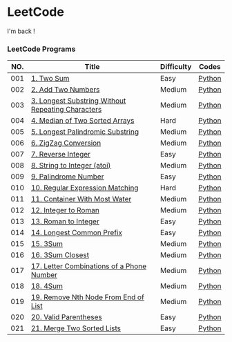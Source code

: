 # LeetCode
I'm back !
### LeetCode Programs

| NO. | Title | Difficulty | Codes |
| --- | ----- | ---------- | ----- |
| 001 | [1. Two Sum](https://leetcode.com/problems/two-sum/) | Easy | [Python](./Algorithms/Python/001.two-sum.py) |
| 002 | [2. Add Two Numbers](https://leetcode.com/problems/add-two-numbers/) | Medium | [Python](./Algorithms/Python/002.add-two-numbers.py) |
| 003 | [3. Longest Substring Without Repeating Characters](https://leetcode.com/problems/longest-substring-without-repeating-characters/) | Medium | [Python](./Algorithms/Python/003.longest-substring-without-repeating-characters.py) |
| 004 | [4. Median of Two Sorted Arrays](https://leetcode.com/problems/median-of-two-sorted-arrays/) | Hard | [Python](./Algorithms/Python/004.median-of-two-sorted-arrays.py) |
| 005 | [5. Longest Palindromic Substring](https://leetcode.com/problems/longest-palindromic-substring/) | Medium | [Python](./Algorithms/Python/005.longest-palindromic-substring.py) |
| 006 | [6. ZigZag Conversion](https://leetcode.com/problems/zigzag-conversion/) | Medium | [Python](./Algorithms/Python/006.zigzag-conversion.py) |
| 007 | [7. Reverse Integer](https://leetcode.com/problems/reverse-integer/) | Easy | [Python](./Algorithms/Python/007.reverse-integer.py) |
| 008 | [8. String to Integer (atoi)](https://leetcode.com/problems/string-to-integer-atoi/) | Medium | [Python](./Algorithms/Python/008.string-to-integer-atoi.py) |
| 009 | [9. Palindrome Number](https://leetcode.com/problems/palindrome-number/) | Easy | [Python](./Algorithms/Python/009.palindrome-number.py) |
| 010 | [10. Regular Expression Matching](https://leetcode.com/problems/regular-expression-matching/) | Hard | [Python](./Algorithms/Python/010.regular-expression-matching.py) |
| 011 | [11. Container With Most Water](https://leetcode.com/problems/container-with-most-water/) | Medium | [Python](./Algorithms/Python/011.container-with-most-water.py) |
| 012 | [12. Integer to Roman](https://leetcode.com/problems/integer-to-roman/) | Medium | [Python](./Algorithms/Python/012.integer-to-roman.py) |
| 013 | [13. Roman to Integer](https://leetcode.com/problems/roman-to-integer/) | Easy | [Python](./Algorithms/Python/013.roman-to-integer.py) |
| 014 | [14. Longest Common Prefix](https://leetcode.com/problems/longest-common-prefix/) | Easy | [Python](./Algorithms/Python/014.longest-common-prefix.py) |
| 015 | [15. 3Sum](https://leetcode.com/problems/3sum/) | Medium | [Python](./Algorithms/Python/015.3sum.py) |
| 016 | [16. 3Sum Closest](https://leetcode.com/problems/3sum-closest/) | Medium | [Python](./Algorithms/Python/016.3sum-closest.py) |
| 017 | [17. Letter Combinations of a Phone Number](https://leetcode.com/problems/letter-combinations-of-a-phone-number/) | Medium | [Python](./Algorithms/Python/017.letter-combinations-of-a-phone-number.py) |
| 018 | [18. 4Sum](https://leetcode.com/problems/4sum/) | Medium | [Python](./Algorithms/Python/018.4sum.py) |
| 019 | [19. Remove Nth Node From End of List](https://leetcode.com/problems/remove-nth-node-from-end-of-list/) | Medium | [Python](./Algorithms/Python/019.remove-nth-node-from-end-of-list.py) |
| 020 | [20. Valid Parentheses](https://leetcode.com/problems/valid-parentheses/) | Easy | [Python](./Algorithms/Python/020.valid-parentheses.py) |
| 021 | [21. Merge Two Sorted Lists](https://leetcode.com/problems/merge-two-sorted-lists/) | Easy | [Python](./Algorithms/Python/021.merge-two-sorted-lists.py) |
